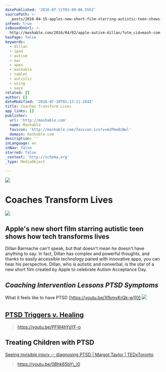 ```yaml
---
datePublished: '2016-07-11T03:09:06.555Z'
sourcePath: >-
  _posts/2016-04-15-apples-new-short-film-starring-autistic-teen-shows-how-tech.md
inFeed: true
isBasedOnUrl: >-
  http://mashable.com/2016/04/02/apple-autism-dillan/?utm_cid=mash-com-Tw-main-link#e4b_LyEhFaqc
hasPage: false
keywords:
  - dillan
  - ipad
  - autism
  - aac
  - apps
  - mashable
  - tablet
  - autistic
  - using
  - says
related: []
author: []
dateModified: '2016-07-10T01:13:11.264Z'
title: Coaches Transform Lives
app_links: []
publisher:
  url: 'http://mashable.com'
  name: Mashable
  favicon: 'http://mashable.com/favicon.ico?v=m2Pmw8zNwl'
  domain: mashable.com
description: ''
inLanguage: en
inNav: false
starred: false
_context: 'http://schema.org'
_type: MediaObject

---
```

![](https://the-grid-user-content.s3-us-west-2.amazonaws.com/e674ff56-7837-415e-89b8-5fb44f098570.jpg)

# Coaches Transform Lives

<article style=""><img src="https://s3-us-west-2.amazonaws.com/the-grid-img/p/bcbb18dc782937642fc380eca6f61daa54ada19f.jpg" /><h1>Apple's new short film starring autistic teen shows how tech transforms lives</h1><p>Dillan Barmache can't speak, but that doesn't mean he doesn't have anything to say. In fact, Dillan has complex and powerful thoughts, and thanks to easily accessible technology paired with innovative apps, you can hear his perspective. Dillan, who is autistic and nonverbal, is the star of a new short film created by Apple to celebrate Autism Acceptance Day.</p></article>

## _**Coaching Intervention Lessons PTSD Symptoms**_

What it feels like to have PTSD [https://youtu.be/XfkmyKrQk-w][0]
![](https://the-grid-user-content.s3-us-west-2.amazonaws.com/406085e3-ad2a-4c51-ab05-b489f5ce2b3f.gif)

## [PTSD Triggers v. Healing][1]

> https://youtu.be/PFW4hYsYF-o

## **Treating Children with PTSD**

[Seeing invisible injury -- diagnosing PTSD | Margot Taylor | TEDxToronto][2]

> https://youtu.be/0Bhk65bY\_I0



[0]: https://youtu.be/XfkmyKrQk-w
[1]: https://youtu.be/PFW4hYsYF-o
[2]: https://youtu.be/0Bhk65bY_I0